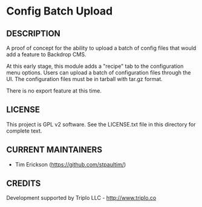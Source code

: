 Config Batch Upload
===================

DESCRIPTION
-----------
A proof of concept for the ability to upload a batch of config files that
would add a feature to Backdrop CMS.

At this early stage, this module adds a "recipe" tab to the configuration 
menu options. Users can upload a batch of configuration files through the
UI. The configuration files must be in tarball with tar.gz format.

There is no export feature at this time.


LICENSE
---------------    

This project is GPL v2 software. See the LICENSE.txt file in this directory 
for complete text.

CURRENT MAINTAINERS
---------------    

- Tim Erickson (https://github.com/stpaultim/)

CREDITS   
--------------- 

Development supported by Triplo LLC - http://www.triplo.co
